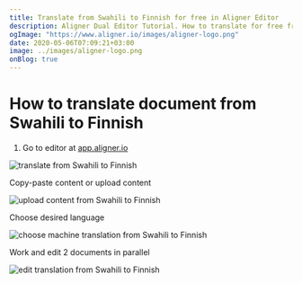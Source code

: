 ```yaml
---
title: Translate from Swahili to Finnish for free in Aligner Editor
description: Aligner Dual Editor Tutorial. How to translate for free from Swahili to Finnish. Aligner is multilingual document management platform. 
ogImage: "https://www.aligner.io/images/aligner-logo.png"
date: 2020-05-06T07:09:21+03:00
image: ../images/aligner-logo.png
onBlog: true
---
```


# How to translate document from Swahili to Finnish

1. Go to editor at [app.aligner.io](https://app.aligner.io "Aligner App web page")

![translate from Swahili to Finnish](../aligner-blank-editor.png "translate from Swahili to Finnish")

Copy-paste content or upload content

![upload content from Swahili to Finnish](../aligner-uploaded-document.png "upload content from Swahili to Finnish")

Choose desired language

![choose machine translation from Swahili to Finnish](../aligner-language-dropdown.png "choose machine translation from Swahili to Finnish")

Work and edit 2 documents in parallel

![edit translation from Swahili to Finnish](../aligner-double-sitded-editor.png "edit translation from Swahili to Finnish")

